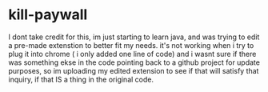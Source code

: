 # kill-paywall
I dont take credit for this, im  just starting to learn java, and was trying to edit a pre-made extenstion to better fit my needs. it's not working when i try to plug it into chrome  ( i only added one line of code) and i wasnt sure if there was something ekse in the code pointing back to a github project for update purposes, so im uploading my edited extension to see if that will satisfy that inquiry, if that IS a thing in the original code.
